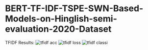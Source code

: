# BERT-TF-IDF-TSPE-SWN-Based-Models-on-Hinglish-semi-evaluation-2020-Dataset

TFIDF Results:
![tfidf acc](https://github.com/ArsalMirza007/BERT-TF-IDF-TSPE-SWN-Based-Models-on-Hinglish-semi-evaluation-2020-Dataset-/assets/121928372/54a5c438-3d1e-4280-bb15-8b6dbc53589e)
![tfidf loss](https://github.com/ArsalMirza007/BERT-TF-IDF-TSPE-SWN-Based-Models-on-Hinglish-semi-evaluation-2020-Dataset-/assets/121928372/ccfb389f-8056-4b60-991a-57c9b20024e7)
![tfidf classi](https://github.com/ArsalMirza007/BERT-TF-IDF-TSPE-SWN-Based-Models-on-Hinglish-semi-evaluation-2020-Dataset-/assets/121928372/9d3945b0-b069-4d6e-84a0-1a96653d28c4)
